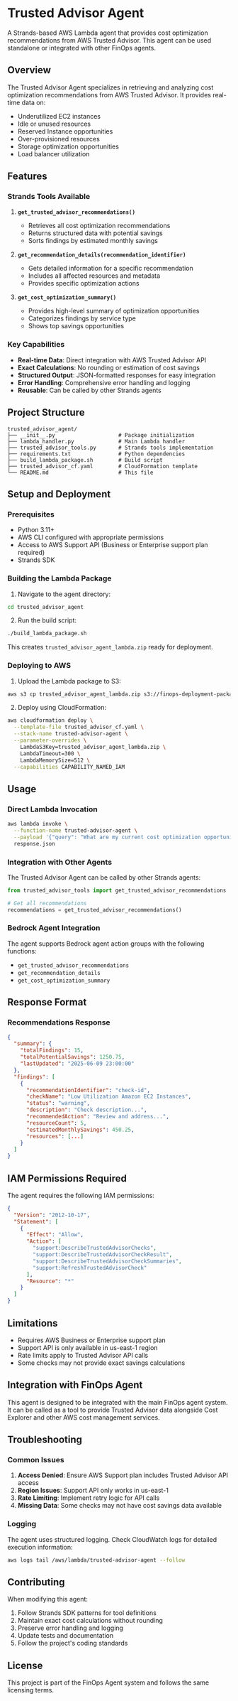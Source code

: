 # Trusted Advisor Agent

A Strands-based AWS Lambda agent that provides cost optimization recommendations from AWS Trusted Advisor. This agent can be used standalone or integrated with other FinOps agents.

## Overview

The Trusted Advisor Agent specializes in retrieving and analyzing cost optimization recommendations from AWS Trusted Advisor. It provides real-time data on:

- Underutilized EC2 instances
- Idle or unused resources
- Reserved Instance opportunities
- Over-provisioned resources
- Storage optimization opportunities
- Load balancer utilization

## Features

### Strands Tools Available

1. **`get_trusted_advisor_recommendations()`**
   - Retrieves all cost optimization recommendations
   - Returns structured data with potential savings
   - Sorts findings by estimated monthly savings

2. **`get_recommendation_details(recommendation_identifier)`**
   - Gets detailed information for a specific recommendation
   - Includes all affected resources and metadata
   - Provides specific optimization actions

3. **`get_cost_optimization_summary()`**
   - Provides high-level summary of optimization opportunities
   - Categorizes findings by service type
   - Shows top savings opportunities

### Key Capabilities

- **Real-time Data**: Direct integration with AWS Trusted Advisor API
- **Exact Calculations**: No rounding or estimation of cost savings
- **Structured Output**: JSON-formatted responses for easy integration
- **Error Handling**: Comprehensive error handling and logging
- **Reusable**: Can be called by other Strands agents

## Project Structure

```
trusted_advisor_agent/
├── __init__.py                    # Package initialization
├── lambda_handler.py              # Main Lambda handler
├── trusted_advisor_tools.py       # Strands tools implementation
├── requirements.txt               # Python dependencies
├── build_lambda_package.sh        # Build script
├── trusted_advisor_cf.yaml        # CloudFormation template
└── README.md                      # This file
```

## Setup and Deployment

### Prerequisites

- Python 3.11+
- AWS CLI configured with appropriate permissions
- Access to AWS Support API (Business or Enterprise support plan required)
- Strands SDK

### Building the Lambda Package

1. Navigate to the agent directory:
```bash
cd trusted_advisor_agent
```

2. Run the build script:
```bash
./build_lambda_package.sh
```

This creates `trusted_advisor_agent_lambda.zip` ready for deployment.

### Deploying to AWS

1. Upload the Lambda package to S3:
```bash
aws s3 cp trusted_advisor_agent_lambda.zip s3://finops-deployment-packages-062025/
```

2. Deploy using CloudFormation:
```bash
aws cloudformation deploy \
  --template-file trusted_advisor_cf.yaml \
  --stack-name trusted-advisor-agent \
  --parameter-overrides \
    LambdaS3Key=trusted_advisor_agent_lambda.zip \
    LambdaTimeout=300 \
    LambdaMemorySize=512 \
  --capabilities CAPABILITY_NAMED_IAM
```

## Usage

### Direct Lambda Invocation

```bash
aws lambda invoke \
  --function-name trusted-advisor-agent \
  --payload '{"query": "What are my current cost optimization opportunities?"}' \
  response.json
```

### Integration with Other Agents

The Trusted Advisor Agent can be called by other Strands agents:

```python
from trusted_advisor_tools import get_trusted_advisor_recommendations

# Get all recommendations
recommendations = get_trusted_advisor_recommendations()
```

### Bedrock Agent Integration

The agent supports Bedrock agent action groups with the following functions:

- `get_trusted_advisor_recommendations`
- `get_recommendation_details`
- `get_cost_optimization_summary`

## Response Format

### Recommendations Response
```json
{
  "summary": {
    "totalFindings": 15,
    "totalPotentialSavings": 1250.75,
    "lastUpdated": "2025-06-09 23:00:00"
  },
  "findings": [
    {
      "recommendationIdentifier": "check-id",
      "checkName": "Low Utilization Amazon EC2 Instances",
      "status": "warning",
      "description": "Check description...",
      "recommendedAction": "Review and address...",
      "resourceCount": 5,
      "estimatedMonthlySavings": 450.25,
      "resources": [...]
    }
  ]
}
```

## IAM Permissions Required

The agent requires the following IAM permissions:

```json
{
  "Version": "2012-10-17",
  "Statement": [
    {
      "Effect": "Allow",
      "Action": [
        "support:DescribeTrustedAdvisorChecks",
        "support:DescribeTrustedAdvisorCheckResult",
        "support:DescribeTrustedAdvisorCheckSummaries",
        "support:RefreshTrustedAdvisorCheck"
      ],
      "Resource": "*"
    }
  ]
}
```

## Limitations

- Requires AWS Business or Enterprise support plan
- Support API is only available in us-east-1 region
- Rate limits apply to Trusted Advisor API calls
- Some checks may not provide exact savings calculations

## Integration with FinOps Agent

This agent is designed to be integrated with the main FinOps agent system. It can be called as a tool to provide Trusted Advisor data alongside Cost Explorer and other AWS cost management services.

## Troubleshooting

### Common Issues

1. **Access Denied**: Ensure AWS Support plan includes Trusted Advisor API access
2. **Region Issues**: Support API only works in us-east-1
3. **Rate Limiting**: Implement retry logic for API calls
4. **Missing Data**: Some checks may not have cost savings data available

### Logging

The agent uses structured logging. Check CloudWatch logs for detailed execution information:

```bash
aws logs tail /aws/lambda/trusted-advisor-agent --follow
```

## Contributing

When modifying this agent:

1. Follow Strands SDK patterns for tool definitions
2. Maintain exact cost calculations without rounding
3. Preserve error handling and logging
4. Update tests and documentation
5. Follow the project's coding standards

## License

This project is part of the FinOps Agent system and follows the same licensing terms.
